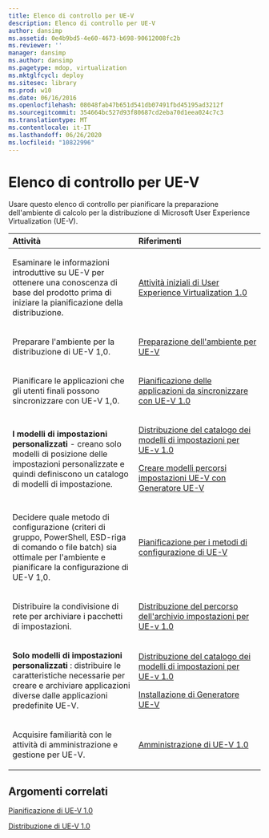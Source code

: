 ```yaml
---
title: Elenco di controllo per UE-V
description: Elenco di controllo per UE-V
author: dansimp
ms.assetid: 0e4b9bd5-4e60-4673-b698-90612008fc2b
ms.reviewer: ''
manager: dansimp
ms.author: dansimp
ms.pagetype: mdop, virtualization
ms.mktglfcycl: deploy
ms.sitesec: library
ms.prod: w10
ms.date: 06/16/2016
ms.openlocfilehash: 08048fab47b651d541db07491fbd45195ad3212f
ms.sourcegitcommit: 354664bc527d93f80687cd2eba70d1eea024c7c3
ms.translationtype: MT
ms.contentlocale: it-IT
ms.lasthandoff: 06/26/2020
ms.locfileid: "10822996"
---
```

# Elenco di controllo per UE-V


Usare questo elenco di controllo per pianificare la preparazione dell'ambiente di calcolo per la distribuzione di Microsoft User Experience Virtualization (UE-V).

<table>
<colgroup>
<col width="50%" />
<col width="50%" />
</colgroup>
<thead>
<tr class="header">
<th align="left">Attività</th>
<th align="left">Riferimenti</th>
</tr>
</thead>
<tbody>
<tr class="odd">
<td align="left"><p>Esaminare le informazioni introduttive su UE-V per ottenere una conoscenza di base del prodotto prima di iniziare la pianificazione della distribuzione.</p></td>
<td align="left"><p><a href="getting-started-with-user-experience-virtualization-10.md" data-raw-source="[Getting Started With User Experience Virtualization 1.0](getting-started-with-user-experience-virtualization-10.md)">Attività iniziali di User Experience Virtualization 1.0</a></p></td>
</tr>
<tr class="even">
<td align="left"><p>Preparare l'ambiente per la distribuzione di UE-V 1,0.</p></td>
<td align="left"><p><a href="preparing-your-environment-for-ue-v.md" data-raw-source="[Preparing Your Environment for UE-V](preparing-your-environment-for-ue-v.md)">Preparazione dell'ambiente per UE-V</a></p></td>
</tr>
<tr class="odd">
<td align="left"><p>Pianificare le applicazioni che gli utenti finali possono sincronizzare con UE-V 1,0.</p></td>
<td align="left"><p><a href="planning-which-applications-to-synchronize-with-ue-v-10.md" data-raw-source="[Planning Which Applications to Synchronize with UE-V 1.0](planning-which-applications-to-synchronize-with-ue-v-10.md)">Pianificazione delle applicazioni da sincronizzare con UE-V 1.0</a></p></td>
</tr>
<tr class="even">
<td align="left"><p><strong>I modelli di impostazioni personalizzati </strong> - creano solo modelli di posizione delle impostazioni personalizzate e quindi definiscono un catalogo di modelli di impostazione.</p></td>
<td align="left"><p><a href="deploying-the-settings-template-catalog-for-ue-v-10.md" data-raw-source="[Deploying the Settings Template Catalog for UE-V 1.0](deploying-the-settings-template-catalog-for-ue-v-10.md)">Distribuzione del catalogo dei modelli di impostazioni per UE-v 1.0</a></p>
<p><a href="create-ue-v-settings-location-templates-with-the-ue-v-generator.md" data-raw-source="[Create UE-V Settings Location Templates with the UE-V Generator](create-ue-v-settings-location-templates-with-the-ue-v-generator.md)">Creare modelli percorsi impostazioni UE-V con Generatore UE-V</a></p></td>
</tr>
<tr class="odd">
<td align="left"><p>Decidere quale metodo di configurazione (criteri di gruppo, PowerShell, ESD-riga di comando o file batch) sia ottimale per l'ambiente e pianificare la configurazione di UE-V 1,0.</p></td>
<td align="left"><p><a href="planning-for-ue-v-configuration-methods.md" data-raw-source="[Planning for UE-V Configuration Methods](planning-for-ue-v-configuration-methods.md)">Pianificazione per i metodi di configurazione di UE-V</a></p></td>
</tr>
<tr class="even">
<td align="left"><p>Distribuire la condivisione di rete per archiviare i pacchetti di impostazioni.</p></td>
<td align="left"><p><a href="deploying-the-settings-storage-location-for-ue-v-10.md" data-raw-source="[Deploying the Settings Storage Location for UE-V 1.0](deploying-the-settings-storage-location-for-ue-v-10.md)">Distribuzione del percorso dell'archivio impostazioni per UE-v 1.0</a></p></td>
</tr>
<tr class="odd">
<td align="left"><p><strong>Solo modelli di impostazioni personalizzati </strong> : distribuire le caratteristiche necessarie per creare e archiviare applicazioni diverse dalle applicazioni predefinite UE-V.</p></td>
<td align="left"><p><a href="deploying-the-settings-template-catalog-for-ue-v-10.md" data-raw-source="[Deploying the Settings Template Catalog for UE-V 1.0](deploying-the-settings-template-catalog-for-ue-v-10.md)">Distribuzione del catalogo dei modelli di impostazioni per UE-v 1.0</a></p>
<p><a href="installing-the-ue-v-generator.md" data-raw-source="[Installing the UE-V Generator](installing-the-ue-v-generator.md)">Installazione di Generatore UE-V</a></p></td>
</tr>
<tr class="even">
<td align="left"><p>Acquisire familiarità con le attività di amministrazione e gestione per UE-V.</p></td>
<td align="left"><p><a href="administering-ue-v-10.md" data-raw-source="[Administering UE-V 1.0](administering-ue-v-10.md)">Amministrazione di UE-V 1.0</a></p></td>
</tr>
</tbody>
</table>

 

## Argomenti correlati


[Pianificazione di UE-V 1.0](planning-for-ue-v-10.md)

[Distribuzione di UE-V 1.0](deploying-ue-v-10.md)

 

 





